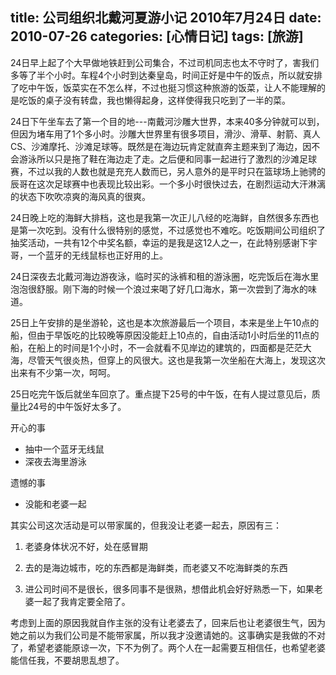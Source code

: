 title:  公司组织北戴河夏游小记 2010年7月24日
date:  2010-07-26
categories: [心情日记]
tags: [旅游]
---

24日早上起了个大早做地铁赶到公司集合，不过司机同志也太不守时了，害我们多等了半个小时。车程4个小时到达秦皇岛，时间正好是中午的饭点，所以就安排了吃中午饭，饭菜实在不怎么样，不过也挺习惯这种旅游的饭菜，让人不能理解的是吃饭的桌子没有转盘，我也懒得起身，这样使得我只吃到了一半的菜。

<!--more-->
24日下午坐车去了第一个目的地---南戴河沙雕大世界，本来40多分钟就可以到，但因为堵车用了1个多小时。沙雕大世界里有很多项目，滑沙、滑草、射箭、真人CS、沙滩摩托、沙滩足球等。既然是在海边玩肯定就直奔主题来到了海边，因不会游泳所以只是拖了鞋在海边走了走。之后便和同事一起进行了激烈的沙滩足球赛，不过以我的人数也就是充充人数而已，另人意外的是平时只在篮球场上驰骋的辰哥在这次足球赛中也表现比较出彩。一个多小时很快过去，在剧烈运动大汗淋漓的状态下吹吹凉爽的海风真的很爽。

24日晚上吃的海鲜大排档，这也是我第一次正儿八经的吃海鲜，自然很多东西也是第一次吃到。没有什么很特别的感觉，不过感觉也不难吃。吃饭期间公司组织了抽奖活动，一共有12个中奖名额，幸运的是我是这12人之一，在此特别感谢下宇哥，一个蓝牙的无线鼠标也正好用的上。

24日深夜去北戴河海边游夜泳，临时买的泳裤和租的游泳圈，吃完饭后在海水里泡泡很舒服。刚下海的时候一个浪过来喝了好几口海水，第一次尝到了海水的味道。

25日上午安排的是坐游轮，这也是本次旅游最后一个项目，本来是坐上午10点的船，但由于早饭吃的比较晚等原因没能赶上10点的，自由活动1小时后坐的11点的船，在船上的时间是1个小时，不一会就看不见岸边的建筑的，四面都是茫茫大海，尽管天气很炎热，但穿上的风很大。这也是我第一次坐船在大海上，发现这次出来有不少第一次，呵呵。

25日吃完午饭后就坐车回京了。重点提下25号的中午饭，在有人提过意见后，质量比24号的中午饭好太多了。

开心的事

* 抽中一个蓝牙无线鼠
* 深夜去海里游泳

遗憾的事

* 没能和老婆一起

其实公司这次活动是可以带家属的，但我没让老婆一起去，原因有三：

1. 老婆身体状况不好，处在感冒期

2. 去的是海边城市，吃的东西都是海鲜类，而老婆又不吃海鲜类的东西

3. 进公司时间不是很长，很多同事不是很熟，想借此机会好好熟悉一下，如果老婆一起了我肯定要全陪了。

考虑到上面的原因我就自作主张的没有让老婆去了，回来后也让老婆很生气，因为她之前以为我们公司是不能带家属，所以我才没邀请她的。这事确实是我做的不对了，希望老婆能原谅一次，下不为例了。两个人在一起需要互相信任，也希望老婆能信任我，不要胡思乱想了。


